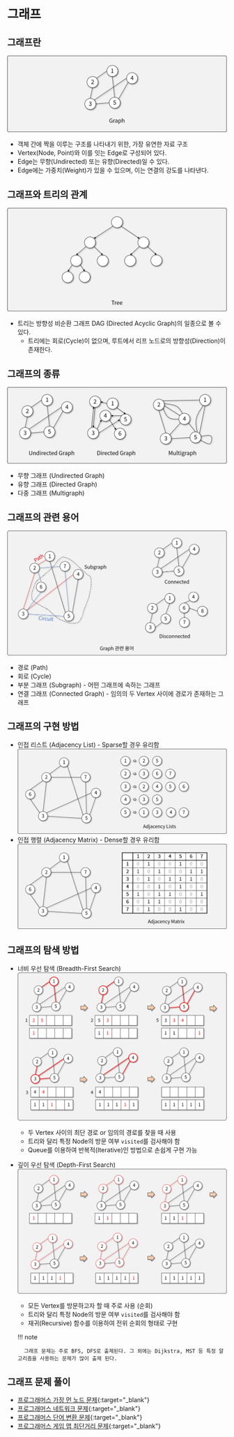 # 그래프

## 그래프란

![그래프](img/section2/1.png)

- 객체 간에 짝을 이루는 구조를 나타내기 위한, 가장 유연한 자료 구조
- Vertex(Node, Point)와 이를 잇는 Edge로 구성되어 있다.
- Edge는 무향(Undirected) 또는 유향(Directed)일 수 있다.
- Edge에는 가중치(Weight)가 있을 수 있으며, 이는 연결의 강도를 나타낸다.

## 그래프와 트리의 관계

![트리](img/section2/2.png)

- 트리는 방향성 비순환 그래프 DAG (Directed Acyclic Graph)의 일종으로 볼 수 있다.
    - 트리에는 회로(Cycle)이 없으며, 루트에서 리프 노드로의 방향성(Direction)이 존재한다.

## 그래프의 종류

![그래프의 종류](img/section2/3.png)

- 무향 그래프 (Undirected Graph)
- 유향 그래프 (Directed Graph)
- 다중 그래프 (Multigraph)

## 그래프의 관련 용어

![그래프의 부분 구조](img/section2/4.png)

- 경로 (Path)
- 회로 (Cycle)
- 부분 그래프 (Subgraph) - 어떤 그래프에 속하는 그래프
- 연결 그래프 (Connected Graph) - 임의의 두 Vertex 사이에 경로가 존재하는 그래프

## 그래프의 구현 방법

- 인접 리스트 (Adjacency List) - Sparse할 경우 유리함
![인접 리스트](img/section2/5.png)
- 인접 행렬 (Adjacency Matrix) - Dense할 경우 유리함
![인접 행렬](img/section2/6.png)

## 그래프의 탐색 방법

- 너비 우선 탐색 (Breadth-First Search)
![BFS](img/section2/7.png)
    - 두 Vertex 사이의 최단 경로 or 임의의 경로를 찾을 때 사용
    - 트리와 달리 특정 Node의 방문 여부 `visited`를 검사해야 함
    - Queue를 이용하여 반복적(Iterative)인 방법으로 손쉽게 구현 가능
- 깊이 우선 탐색 (Depth-First Search)
![DFS](img/section2/8.png)
    - 모든 Vertex를 방문하고자 할 때 주로 사용 (순회)
    - 트리와 달리 특정 Node의 방문 여부 `visited`를 검사해야 함
    - 재귀(Recursive) 함수를 이용하여 전위 순회의 형태로 구현

    !!! note

        그래프 문제는 주로 BFS, DFS로 출제된다. 그 외에는 Dijkstra, MST 등 특정 알고리즘을 사용하는 문제가 많이 출제 된다.

## 그래프 문제 풀이

- [프로그래머스 가장 먼 노드 문제](https://school.programmers.co.kr/learn/courses/30/lessons/49189){:target="_blank"}
- [프로그래머스 네트워크 문제](https://school.programmers.co.kr/learn/courses/30/lessons/43162){:target="_blank"}
- [프로그래머스 단어 변환 문제](https://school.programmers.co.kr/learn/courses/30/lessons/43163){:target="_blank"}
- [프로그래머스 게임 맵 최단거리 문제](https://school.programmers.co.kr/learn/courses/30/lessons/1844){:target="_blank"}